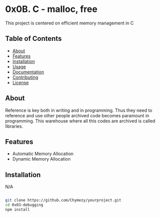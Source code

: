 # 0x0B. C - malloc, free

This project is centered on efficient memory management in C

## Table of Contents

- [About](#about)
- [Features](#features)
- [Installation](#installation)
- [Usage](#usage)
- [Documentation](#documentation)
- [Contributing](#contributing)
- [License](#license)

## About

 Reference is key both in writing and in programming. Thus they need to reference and use other people archived code becomes paramount in programming. This warehouse where all this codes are archived is called libraries.

## Features

- Automatic Memory Allocation
- Dynamic Memory Allocation

## Installation

N/A

```bash

git clone https://github.com/Chymezy/yourproject.git
cd 0x03-debugging
npm install

